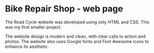 # Bike Repair Shop - web page 

The Road Cycle website was developed using only HTML and CSS. This was my first smaller project.

The website design is modern and clean, with clear calls to action and photos. The website also uses Google fonts and Font Awesome icons to enhance its aesthetic.
